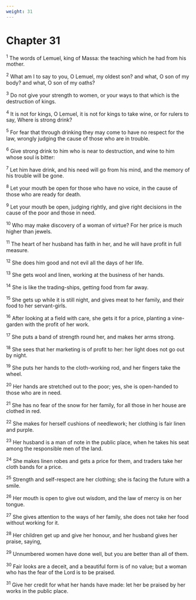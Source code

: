 ```yaml
---
weight: 31
---
```


# Chapter 31

<sup>1</sup> The words of Lemuel, king of Massa: the teaching which he had from his mother. 

<sup>2</sup> What am I to say to you, O Lemuel, my oldest son? and what, O son of my body? and what, O son of my oaths? 

<sup>3</sup> Do not give your strength to women, or your ways to that which is the destruction of kings. 

<sup>4</sup> It is not for kings, O Lemuel, it is not for kings to take wine, or for rulers to say, Where is strong drink? 

<sup>5</sup> For fear that through drinking they may come to have no respect for the law, wrongly judging the cause of those who are in trouble. 

<sup>6</sup> Give strong drink to him who is near to destruction, and wine to him whose soul is bitter: 

<sup>7</sup> Let him have drink, and his need will go from his mind, and the memory of his trouble will be gone. 

<sup>8</sup> Let your mouth be open for those who have no voice, in the cause of those who are ready for death. 

<sup>9</sup> Let your mouth be open, judging rightly, and give right decisions in the cause of the poor and those in need. 

<sup>10</sup> Who may make discovery of a woman of virtue? For her price is much higher than jewels. 

<sup>11</sup> The heart of her husband has faith in her, and he will have profit in full measure. 

<sup>12</sup> She does him good and not evil all the days of her life. 

<sup>13</sup> She gets wool and linen, working at the business of her hands. 

<sup>14</sup> She is like the trading-ships, getting food from far away. 

<sup>15</sup> She gets up while it is still night, and gives meat to her family, and their food to her servant-girls. 

<sup>16</sup> After looking at a field with care, she gets it for a price, planting a vine-garden with the profit of her work. 

<sup>17</sup> She puts a band of strength round her, and makes her arms strong. 

<sup>18</sup> She sees that her marketing is of profit to her: her light does not go out by night. 

<sup>19</sup> She puts her hands to the cloth-working rod, and her fingers take the wheel. 

<sup>20</sup> Her hands are stretched out to the poor; yes, she is open-handed to those who are in need. 

<sup>21</sup> She has no fear of the snow for her family, for all those in her house are clothed in red. 

<sup>22</sup> She makes for herself cushions of needlework; her clothing is fair linen and purple. 

<sup>23</sup> Her husband is a man of note in the public place, when he takes his seat among the responsible men of the land. 

<sup>24</sup> She makes linen robes and gets a price for them, and traders take her cloth bands for a price. 

<sup>25</sup> Strength and self-respect are her clothing; she is facing the future with a smile. 

<sup>26</sup> Her mouth is open to give out wisdom, and the law of mercy is on her tongue. 

<sup>27</sup> She gives attention to the ways of her family, she does not take her food without working for it. 

<sup>28</sup> Her children get up and give her honour, and her husband gives her praise, saying, 

<sup>29</sup> Unnumbered women have done well, but you are better than all of them. 

<sup>30</sup> Fair looks are a deceit, and a beautiful form is of no value; but a woman who has the fear of the Lord is to be praised. 

<sup>31</sup> Give her credit for what her hands have made: let her be praised by her works in the public place. 


